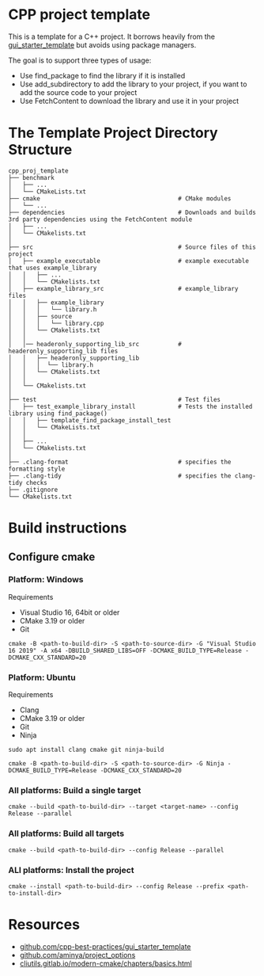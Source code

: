 # CPP project template

This is a template for a C++ project. It borrows heavily from
the [gui_starter_template](https://github.com/cpp-best-practices/gui_starter_template) but avoids using package
managers.

The goal is to support three types of usage:

* Use find_package to find the library if it is installed
* Use add_subdirectory to add the library to your project, if you want to add the source code to your project
* Use FetchContent to download the library and use it in your project

# The Template Project Directory Structure

    cpp_proj_template
    ├── benchmark
    │   ├── ...
    │   └── CMakeLists.txt   
    ├── cmake                                       # CMake modules
    │   └── ...                             
    ├── dependencies                                # Downloads and builds 3rd party dependencies using the FetchContent module
    │   ├── ...
    │   └── CMakelists.txt
    │
    ├── src                                         # Source files of this project
    │   ├── example_executable                      # example executable that uses example_library
    │   │   ├── ...
    │   │   └── CMakelists.txt
    │   ├── example_library_src                     # example_library files
    │   │   ├── example_library             
    │   │   │   └── library.h      
    │   │   ├── source                      
    │   │   │   └── library.cpp
    │   │   └── CMakelists.txt
    │   │
    │   │── headeronly_supporting_lib_src           # headeronly_supporting_lib files
    │   │   ├── headeronly_supporting_lib   
    │   │   │  └── library.h
    │   │   └── CMakelists.txt  
    │   │
    │   └── CMakelists.txt     
    │
    ├── test                                        # Test files
    │   ├── test_example_library_install            # Tests the installed library using find_package()
    │   │   ├── template_find_package_install_test  
    │   │   └── CMakeLists.txt
    │   │
    │   ├── ...
    │   └── CMakelists.txt
    │
    ├── .clang-format                               # specifies the formatting style
    ├── .clang-tidy                                 # specifies the clang-tidy checks    
    ├── .gitignore                          
    └── CMakelists.txt

# Build instructions

## Configure cmake

### Platform: Windows

Requirements

- Visual Studio 16, 64bit or older
- CMake 3.19 or older
- Git

```
cmake -B <path-to-build-dir> -S <path-to-source-dir> -G "Visual Studio 16 2019" -A x64 -DBUILD_SHARED_LIBS=OFF -DCMAKE_BUILD_TYPE=Release -DCMAKE_CXX_STANDARD=20
```

### Platform: Ubuntu

Requirements

- Clang
- CMake 3.19 or older
- Git
- Ninja

```
sudo apt install clang cmake git ninja-build
```

```
cmake -B <path-to-build-dir> -S <path-to-source-dir> -G Ninja -DCMAKE_BUILD_TYPE=Release -DCMAKE_CXX_STANDARD=20
```

### All platforms: Build a single target

```
cmake --build <path-to-build-dir> --target <target-name> --config Release --parallel
```

### All platforms: Build all targets

```
cmake --build <path-to-build-dir> --config Release --parallel
```

### ALl platforms: Install the project

```
cmake --install <path-to-build-dir> --config Release --prefix <path-to-install-dir>
```

# Resources

* [github.com/cpp-best-practices/gui_starter_template](https://github.com/cpp-best-practices/gui_starter_template)
* [github.com/aminya/project_options](https://github.com/aminya/project_options)
* [cliutils.gitlab.io/modern-cmake/chapters/basics.html](https://cliutils.gitlab.io/modern-cmake/chapters/basics.html)